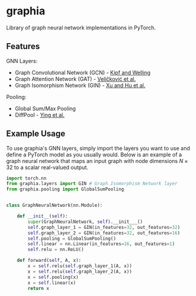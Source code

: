 # graphia
Library of graph neural network implementations in PyTorch.

## Features

GNN Layers:
- Graph Convolutional Network (GCN) - [Kipf and Welling](https://arxiv.org/abs/1609.02907)
- Graph Attention Network (GAT) - [Veličković et al.](https://arxiv.org/abs/1710.10903)
- Graph Isomorphism Network (GIN) - [Xu and Hu et al.](https://arxiv.org/abs/1810.00826)

Pooling:
- Global Sum/Max Pooling
- DiffPool - [Ying et al.](https://arxiv.org/abs/1806.08804)

## Example Usage

To use graphia's GNN layers, simply import the layers you want to use and define a PyTorch model as you usually would. Below is an example of a graph neural network that maps an input graph with node dimensions $N \times 32$ to a scalar real-valued output.

```python
import torch.nn
from graphia.layers import GIN # Graph Isomorphism Network layer
from graphia.pooling import GlobalSumPooling


class GraphNeuralNetwork(nn.Module):

    def __init__(self):
        super(GraphNeuralNetwork, self).__init___()
        self.graph_layer_1 = GIN(in_features=32, out_features=32)
        self.graph_layer_2 = GIN(in_features=32, out_features=16)
        self.pooling = GlobalSumPooling()
        self.linear = nn.Linear(in_features=16, out_features=1)
        self.relu = nn.ReLU()

    def forward(self, A, x):
        x = self.relu(self.graph_layer_1(A, x))
        x = self.relu(self.graph_layer_2(A, x))
        x = self.pooling(x)
        x = self.linear(x)
        return x

```